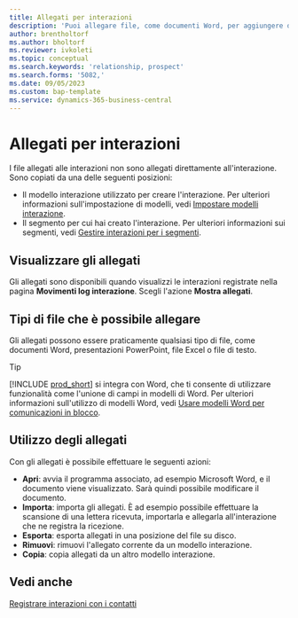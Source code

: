 ```yaml
---
title: Allegati per interazioni
description: 'Puoi allegare file, come documenti Word, per aggiungere dettagli su un''interazione.'
author: brentholtorf
ms.author: bholtorf
ms.reviewer: ivkoleti
ms.topic: conceptual
ms.search.keywords: 'relationship, prospect'
ms.search.forms: '5082,'
ms.date: 09/05/2023
ms.custom: bap-template
ms.service: dynamics-365-business-central
---
```

# <a name="attachments-for-interactions"></a>Allegati per interazioni

I file allegati alle interazioni non sono allegati direttamente all'interazione. Sono copiati da una delle seguenti posizioni:

* Il modello interazione utilizzato per creare l'interazione. Per ulteriori informazioni sull'impostazione di modelli, vedi [Impostare modelli interazione](marketing-interactions.md#set-up-interaction-templates).
* Il segmento per cui hai creato l'interazione. Per ulteriori informazioni sui segmenti, vedi [Gestire interazioni per i segmenti](marketing-interaction-segments.md).

## <a name="view-attachments"></a>Visualizzare gli allegati

Gli allegati sono disponibili quando visualizzi le interazioni registrate nella pagina **Movimenti log interazione**. Scegli l'azione **Mostra allegati**.

## <a name="types-of-files-you-can-attach"></a>Tipi di file che è possibile allegare

Gli allegati possono essere praticamente qualsiasi tipo di file, come documenti Word, presentazioni PowerPoint, file Excel o file di testo.

> [!TIP]
> [!INCLUDE [prod_short](includes/prod_short.md)] si integra con Word, che ti consente di utilizzare funzionalità come l'unione di campi in modelli di Word. Per ulteriori informazioni sull'utilizzo di modelli Word, vedi [Usare modelli Word per comunicazioni in blocco](ui-mail-merge.md).

## <a name="what-you-can-do-with-attachments"></a>Utilizzo degli allegati

Con gli allegati è possibile effettuare le seguenti azioni:

* **Apri**: avvia il programma associato, ad esempio Microsoft Word, e il documento viene visualizzato. Sarà quindi possibile modificare il documento.
* **Importa**: importa gli allegati. È ad esempio possibile effettuare la scansione di una lettera ricevuta, importarla e allegarla all'interazione che ne registra la ricezione.
* **Esporta**: esporta allegati in una posizione del file su disco.
* **Rimuovi**: rimuovi l'allegato corrente da un modello interazione.
* **Copia**: copia allegati da un altro modello interazione.

## <a name="see-also"></a>Vedi anche

[Registrare interazioni con i contatti](marketing-interactions.md)  
